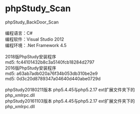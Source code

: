 # phpStudy_Scan
phpStudy_BackDoor_Scan</br>
</br>
编程语言：C#</br>
编程软件：Visual Studio 2012</br>
编程环境：.Net Framework 4.5</br>
</br>
2018版PhpStudy安装程序</br>
md5: fc44101432b8c3a5140fcb18284d2797</br>
2016版PhpStudy安装程序</br>
md5: a63ab7adb020a76f34b053db310be2e9</br>
md5: 0d3c20d8789347a04640d440abe0729d</br>
</br>
phpStudy20180211版本 php5.4.45与php5.2.17 ext扩展文件夹下的php_xmlrpc.dll</br>
phpStudy20161103版本 php5.4.45与php5.2.17 ext扩展文件夹下的php_xmlrpc.dll</br>
